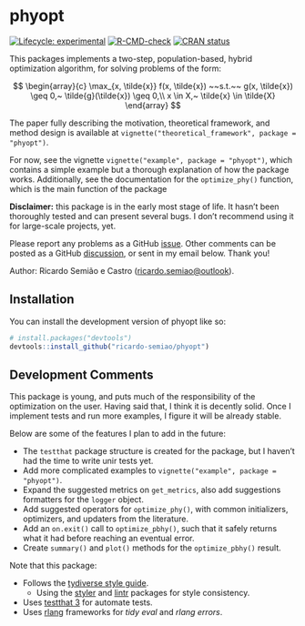
<!-- README.md is generated from README.Rmd. Please edit that file -->

# phyopt

<!-- badges: start -->

[![Lifecycle:
experimental](https://img.shields.io/badge/lifecycle-experimental-orange.svg)](https://lifecycle.r-lib.org/articles/stages.html#experimental)
[![R-CMD-check](https://github.com/ricardo-semiao/phyopt/actions/workflows/R-CMD-check.yaml/badge.svg)](https://github.com/ricardo-semiao/phyopt/actions/workflows/R-CMD-check.yaml)
[![CRAN
status](https://www.r-pkg.org/badges/version/phyopt)](https://CRAN.R-project.org/package=phyopt)
<!-- badges: end -->

This packages implements a two-step, population-based, hybrid
optimization algorithm, for solving problems of the form:

$$
\begin{array}{c}
  \max_{x, \tilde{x}} f(x, \tilde{x}) ~~s.t.~~ g(x, \tilde{x}) \geq 0,~ \tilde{g}(\tilde{x}) \geq 0,\\
  x \in X,~ \tilde{x} \in \tilde{X}
\end{array}
$$

The paper fully describing the motivation, theoretical framework, and
method design is available at
`vignette("theoretical_framework", package = "phyopt")`.

For now, see the vignette `vignette("example", package = "phyopt")`,
which contains a simple example but a thorough explanation of how the
package works. Additionally, see the documentation for the
`optimize_phy()` function, which is the main function of the package

**Disclaimer:** this package is in the early most stage of life. It
hasn’t been thoroughly tested and can present several bugs. I don’t
recommend using it for large-scale projects, yet.

Please report any problems as a GitHub
[issue](https://github.com/ricardo-semiao/morphdown/issues). Other
comments can be posted as a GitHub
[discussion](https://github.com/ricardo-semiao/morphdown/discussions),
or sent in my email below. Thank you!

Author: Ricardo Semião e Castro (<ricardo.semiao@outlook>).

## Installation

You can install the development version of phyopt like so:

``` r
# install.packages("devtools")
devtools::install_github("ricardo-semiao/phyopt")
```

## Development Comments

This package is young, and puts much of the responsibility of the
optimization on the user. Having said that, I think it is decently
solid. Once I implement tests and run more examples, I figure it will be
already stable.

Below are some of the features I plan to add in the future:

- The `testthat` package structure is created for the package, but I
  haven’t had the time to write unir tests yet.
- Add more complicated examples to
  `vignette("example", package = "phyopt")`.
- Expand the suggested metrics on `get_metrics`, also add suggestions
  formatters for the `logger` object.
- Add suggested operators for `optimize_phy()`, with common
  initializers, optimizers, and updaters from the literature.
- Add an `on.exit()` call to `optimize_pbhy()`, such that it safely
  returns what it had before reaching an eventual error.
- Create `summary()` and `plot()` methods for the `optimize_pbhy()`
  result.

Note that this package:

- Follows the [tydiverse style guide](https://style.tidyverse.org/).
  - Using the [styler](https://styler.r-lib.org/) and
    [lintr](https://lintr.r-lib.org/) packages for style consistency.
- Uses [testthat 3](https://testthat.r-lib.org/) for automate tests.
- Uses [rlang](https://rlang.r-lib.org/) frameworks for *tidy eval* and
  *rlang errors*.
